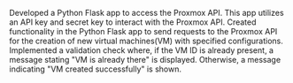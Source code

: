 Developed a Python Flask app to access the Proxmox API. This app utilizes an API key and secret key to interact with the Proxmox API.
Created functionality in the Python Flask app to send requests to the Proxmox API for the creation of new virtual machines(VM) with specified configurations.
Implemented a validation check where, if the VM ID is already present, a message stating "VM is already there" is displayed. Otherwise, a message indicating "VM created successfully" is shown.
